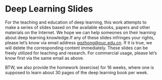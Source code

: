 # Deep Learning Slides
For the teaching and education of deep learning, this work attempts to make a series of slides based on the available ebooks, papers and other materials on the Internet. We hope we can help someones on their learning about deep learning knowledge.If any of these slides infringes your rights, please let’s know via email address gqzhong@ouc.edu.cn. If it is true, we will delete the corresponding content immediately. These slides can be freely utilized for teaching and research. For commercial usage, please let’s know first via the same email as above.

BTW, we also provide the homework (exercise) for 16 weeks, where one is supposed to learn about 30 pages of the deep learning book per week. 
